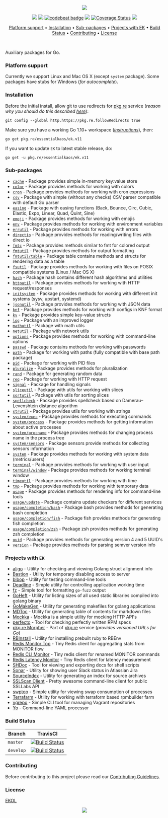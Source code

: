 <p align="center"><a href="#readme"><img src="https://gh.kaos.st/go-ek.svg"/></a></p>

<p align="center">
  <a href="https://godoc.org/pkg.re/essentialkaos/ek.v11"><img src="https://godoc.org/pkg.re/essentialkaos/ek.v11?status.svg"></a>
  <a href="https://goreportcard.com/report/github.com/essentialkaos/ek"><img src="https://goreportcard.com/badge/github.com/essentialkaos/ek"></a>
  <a href="https://codebeat.co/projects/github-com-essentialkaos-ek"><img alt="codebeat badge" src="https://codebeat.co/badges/3649d737-e5b9-4465-9765-b9f4ebec60ec" /></a>
  <a href="https://travis-ci.org/essentialkaos/ek"><img src="https://travis-ci.org/essentialkaos/ek.svg"></a>
  <a href="https://coveralls.io/github/essentialkaos/ek"><img src="https://coveralls.io/repos/github/essentialkaos/ek/badge.svg" alt="Coverage Status" /></a>
  <a href="https://essentialkaos.com/ekol"><img src="https://gh.kaos.st/ekol.svg"></a>
</p>

<p align="center"><a href="#platform-support">Platform support</a> • <a href="#installation">Installation</a> • <a href="#sub-packages">Sub-packages</a> • <a href="#projects-with-ek">Projects with EK</a> • <a href="#build-status">Build Status</a> • <a href="#contributing">Contributing</a> • <a href="#license">License</a></p>

<br/>

Auxiliary packages for Go.

### Platform support

Currently we support Linux and Mac OS X (except `system` package). Some packages have stubs for Windows (_for autocomplete_).

### Installation

Before the initial install, allow git to use redirects for [pkg.re](https://github.com/essentialkaos/pkgre) service (_reason why you should do this described [here](https://github.com/essentialkaos/pkgre#git-support)_):

```
git config --global http.https://pkg.re.followRedirects true
```

Make sure you have a working Go 1.10+ workspace (_[instructions](https://golang.org/doc/install)_), then:

```
go get pkg.re/essentialkaos/ek.v11
```

If you want to update `EK` to latest stable release, do:

```
go get -u pkg.re/essentialkaos/ek.v11
```

### Sub-packages

* [`cache`](https://godoc.org/pkg.re/essentialkaos/ek.v11/cache) - Package provides simple in-memory key:value store
* [`color`](https://godoc.org/pkg.re/essentialkaos/ek.v11/color) - Package provides methods for working with colors
* [`cron`](https://godoc.org/pkg.re/essentialkaos/ek.v11/cron) - Package provides methods for working with cron expressions
* [`csv`](https://godoc.org/pkg.re/essentialkaos/ek.v11/csv) - Package with simple (without any checks) CSV parser compatible with default Go parser
* [`easing`](https://godoc.org/pkg.re/essentialkaos/ek.v11/easing) - Package with easing functions (Back, Bounce, Circ, Cubic, Elastic, Expo, Linear, Quad, Quint, Sine)
* [`emoji`](https://godoc.org/pkg.re/essentialkaos/ek.v11/emoji) - Package provides methods for working with emojis
* [`env`](https://godoc.org/pkg.re/essentialkaos/ek.v11/env) - Package provides methods for working with environment variables
* [`errutil`](https://godoc.org/pkg.re/essentialkaos/ek.v11/errutil) - Package provides methods for working with errors
* [`directio`](https://godoc.org/pkg.re/essentialkaos/ek.v11/directio) - Package provides methods for reading/writing files with direct io
* [`fmtc`](https://godoc.org/pkg.re/essentialkaos/ek.v11/fmtc) - Package provides methods similar to fmt for colored output
* [`fmtutil`](https://godoc.org/pkg.re/essentialkaos/ek.v11/fmtutil) - Package provides methods for output formatting
* [`fmtutil/table`](https://godoc.org/pkg.re/essentialkaos/ek.v11/fmtutil/table) - Package table contains methods and structs for rendering data as a table
* [`fsutil`](https://godoc.org/pkg.re/essentialkaos/ek.v11/fsutil) - Package provides methods for working with files on POSIX compatible systems (Linux / Mac OS X)
* [`hash`](https://godoc.org/pkg.re/essentialkaos/ek.v11/hash) - Package hash contains different hash algorithms and utilities
* [`httputil`](https://godoc.org/pkg.re/essentialkaos/ek.v11/httputil) - Package provides methods for working with HTTP request/responses
* [`initsystem`](https://godoc.org/pkg.re/essentialkaos/ek.v11/initsystem) - Package provides methods for working with different init systems (sysv, upstart, systemd)
* [`jsonutil`](https://godoc.org/pkg.re/essentialkaos/ek.v11/jsonutil) - Package provides methods for working with JSON data
* [`knf`](https://godoc.org/pkg.re/essentialkaos/ek.v11/knf) - Package provides methods for working with configs in KNF format
* [`kv`](https://godoc.org/pkg.re/essentialkaos/ek.v11/kv) - Package provides simple key-value structs
* [`log`](https://godoc.org/pkg.re/essentialkaos/ek.v11/log) - Package with an improved logger
* [`mathutil`](https://godoc.org/pkg.re/essentialkaos/ek.v11/mathutil) - Package with math utils
* [`netutil`](https://godoc.org/pkg.re/essentialkaos/ek.v11/netutil) - Package with network utils
* [`options`](https://godoc.org/pkg.re/essentialkaos/ek.v11/options) - Package provides methods for working with command-line options
* [`passwd`](https://godoc.org/pkg.re/essentialkaos/ek.v11/passwd) - Package contains methods for working with passwords
* [`path`](https://godoc.org/pkg.re/essentialkaos/ek.v11/path) - Package for working with paths (fully compatible with base path package)
* [`pid`](https://godoc.org/pkg.re/essentialkaos/ek.v11/pid) - Package for working with PID files
* [`pluralize`](https://godoc.org/pkg.re/essentialkaos/ek.v11/pluralize) - Package provides methods for pluralization
* [`rand`](https://godoc.org/pkg.re/essentialkaos/ek.v11/rand) - Package for generating random data
* [`req`](https://godoc.org/pkg.re/essentialkaos/ek.v11/req) - Package for working with HTTP request
* [`signal`](https://godoc.org/pkg.re/essentialkaos/ek.v11/signal) - Package for handling signals
* [`sliceutil`](https://godoc.org/pkg.re/essentialkaos/ek.v11/sliceutil) - Package with utils for working with slices
* [`sortutil`](https://godoc.org/pkg.re/essentialkaos/ek.v11/sortutil) - Package with utils for sorting slices
* [`spellcheck`](https://godoc.org/pkg.re/essentialkaos/ek.v11/spellcheck) - Package provides spellcheck based on Damerau–Levenshtein distance algorithm
* [`strutil`](https://godoc.org/pkg.re/essentialkaos/ek.v11/strutil) - Package provides utils for working with strings
* [`system/exec`](https://godoc.org/pkg.re/essentialkaos/ek.v11/system/process) - Package provides methods for executing commands
* [`system/process`](https://godoc.org/pkg.re/essentialkaos/ek.v11/system/process) - Package provides methods for getting information about active processes
* [`system/procname`](https://godoc.org/pkg.re/essentialkaos/ek.v11/system/process) - Package provides methods for changing process name in the process tree
* [`system/sensors`](https://godoc.org/pkg.re/essentialkaos/ek.v11/system/sensors) - Package sensors provide methods for collecting sensors information
* [`system`](https://godoc.org/pkg.re/essentialkaos/ek.v11/system) - Package provides methods for working with system data (metrics/users)
* [`terminal`](https://godoc.org/pkg.re/essentialkaos/ek.v11/terminal) - Package provides methods for working with user input
* [`terminal/window`](https://godoc.org/pkg.re/essentialkaos/ek.v11/terminal/window) - Package provides methods for working terminal window
* [`timeutil`](https://godoc.org/pkg.re/essentialkaos/ek.v11/timeutil) - Package provides methods for working with time
* [`tmp`](https://godoc.org/pkg.re/essentialkaos/ek.v11/tmp) - Package provides methods for working with temporary data
* [`usage`](https://godoc.org/pkg.re/essentialkaos/ek.v11/usage) - Package provides methods for rendering info for command-line tools
* [`usage/update`](https://godoc.org/pkg.re/essentialkaos/ek.v11/usage/update) - Package contains update checkers for different services
* [`usage/completion/bash`](https://godoc.org/pkg.re/essentialkaos/ek.v11/usage/completion/bash) - Package bash provides methods for generating bash completion
* [`usage/completion/fish`](https://godoc.org/pkg.re/essentialkaos/ek.v11/usage/completion/fish) - Package fish provides methods for generating fish completion
* [`usage/completion/zsh`](https://godoc.org/pkg.re/essentialkaos/ek.v11/usage/completion/zsh) - Package zsh provides methods for generating zsh completion
* [`uuid`](https://godoc.org/pkg.re/essentialkaos/ek.v11/uuid) - Package provides methods for generating version 4 and 5 UUID's
* [`version`](https://godoc.org/pkg.re/essentialkaos/ek.v11/version) - Package provides methods for parsing semver version info

### Projects with `EK`

* [aligo](https://github.com/essentialkaos/aligo) - Utility for checking and viewing Golang struct alignment info
* [Bastion](https://github.com/essentialkaos/bastion) - Utility for temporary disabling access to server
* [bibop](https://github.com/essentialkaos/bibop) - Utility for testing command-line tools
* [Deadline](https://github.com/essentialkaos/deadline) - Simple utility for controlling application working time
* [fz](https://github.com/essentialkaos/fz) - Simple tool for formatting `go-fuzz` output
* [GoHeft](https://github.com/essentialkaos/goheft) - Utility for listing sizes of all used static libraries compiled into golang binary
* [GoMakeGen](https://github.com/essentialkaos/gomakegen) - Utility for generating makefiles for golang applications
* [MDToc](https://github.com/essentialkaos/mdtoc) - Utility for generating table of contents for markdown files
* [Mockka](https://github.com/essentialkaos/mockka) - Mockka is a simple utility for mocking HTTP API's
* [perfecto](https://github.com/essentialkaos/perfecto) - Tool for checking perfectly written RPM specs
* [pkg.re Morpher](https://github.com/essentialkaos/pkgre) - Part of [pkg.re](https://pkg.re) service (_provides versioned URLs for Go_)
* [RBInstall](https://github.com/essentialkaos/rbinstall) - Utility for installing prebuilt ruby to RBEnv
* [Redis Monitor Top](https://github.com/essentialkaos/redis-monitor-top) - Tiny Redis client for aggregating stats from MONITOR flow
* [Redis CLI Monitor](https://github.com/essentialkaos/redis-cli-monitor) - Tiny redis client for renamed MONITOR commands
* [Redis Latency Monitor](https://github.com/essentialkaos/redis-latency-monitor) - Tiny Redis client for latency measurement
* [SHDoc](https://github.com/essentialkaos/shdoc) - Tool for viewing and exporting docs for shell scripts
* [Sonar](https://github.com/essentialkaos/sonar) - Utility for showing user Slack status in Atlassian Jira
* [SourceIndex](https://github.com/essentialkaos/source-index) - Utility for generating an index for source archives
* [SSLScan Client](https://github.com/essentialkaos/sslcli) - Pretty awesome command-line client for public SSLLabs API
* [swptop](https://github.com/essentialkaos/swptop) - Simple utility for viewing swap consumption of processes
* [Terrafarm](https://github.com/essentialkaos/terrafarm) - Utility for working with terraform based rpmbuilder farm
* [vgrepo](https://github.com/gongled/vgrepo) - Simple CLI tool for managing Vagrant repositories
* [Yo](https://github.com/essentialkaos/yo) - Command-line YAML processor

### Build Status

| Branch | TravisCI |
|--------|----------|
| `master` | [![Build Status](https://travis-ci.org/essentialkaos/ek.svg?branch=master)](https://travis-ci.org/essentialkaos/ek) |
| `develop` | [![Build Status](https://travis-ci.org/essentialkaos/ek.svg?branch=develop)](https://travis-ci.org/essentialkaos/ek) |

### Contributing

Before contributing to this project please read our [Contributing Guidelines](https://github.com/essentialkaos/contributing-guidelines#contributing-guidelines).

### License

[EKOL](https://essentialkaos.com/ekol)

<p align="center"><a href="https://essentialkaos.com"><img src="https://gh.kaos.st/ekgh.svg"/></a></p>
